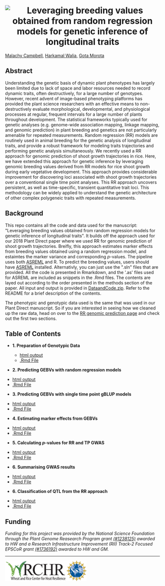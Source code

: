 <h1 align="center">
  <img alt=" Leveraging breeding values obtained from random regression models for genetic inference of longitudinal traits" width = "1711.846" height = "200" src = Title.svg>
</h1>

[Malachy Campbell](https://malachycampbell.github.io/), [Harkamal Walia](http://cropstressgenomics.org/), [Gota Morota](http://morotalab.org/)

## Abstract
Understanding the genetic basis of dynamic plant phenotypes has largely been limited due to lack of space and labor resources needed to record dynamic traits, often destructively, for a large number of genotypes. However, recent advent of image-based phenotyping platforms has provided the plant science researchers with an effective means to non-destructively evaluate morphological, developmental, and physiological processes at regular, frequent intervals for a large number of plants throughout development. The statistical frameworks typically used for genetic analyses (e.g. genome-wide association mapping, linkage mapping, and genomic prediction) in plant breeding and genetics are not particularly amenable for repeated measurements. Random regression (RR) models are routinely used in animal breeding for the genetic analysis of longitudinal traits, and provide a robust framework for  modeling traits trajectories and performing genetic analysis simultaneously. We recently used a RR approach for genomic prediction of shoot growth trajectories in rice. Here, we have extended this approach for genetic inference by leveraging genomic breeding values derived from RR models for rice shoot growth during early vegetative development. This approach provides considerable improvement for discovering loci associated with shoot growth trajectories over a conventional single time point analyses. This RR approach uncovers persistent, as well as time-specific, transient quantitative trait loci. This methodology can be widely applied to understand the genetic architecture of other complex polygeneic traits with repeated measurements.

## Background
This repo contains all the code and data used for the manuscript: "Leveraging breeding values obtained from random regression models for genetic inference of longitudinal traits". It builds off the approach used for our 2018 Plant Direct paper where we used RR for genomic prediction of shoot growth trajectories. Breifly, this approach estimates marker effects from breeding values obtained using a random regression model, and estaimtes the marker variance and corresponding *p*-values. The pipeline uses both [ASREML](https://www.vsni.co.uk/downloads/asreml/) and R. To predict the breeding values, users should have [ASREML](https://www.vsni.co.uk/downloads/asreml/) installed. Alternativly, you can just use the ".sln" files that are provided. All the code is presented in Rmarkdown, and the '.as' files used for ASREML are included as snippets in the .Rmd files. The contents are layed out according to the order presented in the methods section of the paper. All input and output is provided in [DataandCode.zip](DataandCode.zip). Refer to the README for a brief description of the contents.  

The phenotypic and genotypic data used is the same that was used in our Plant Direct manuscript. So if you are interested in seeing how we cleaned up the raw data, head on over to the [RR genomic prediction page](https://github.com/malachycampbell/Utilizing-random-regression-models-for-genomic-prediction-of-a-longitudinal-trait-derived-from-HTP) and check out the first two sections.

## Table of Contents 
* **1. Preparation of Genotypic Data**
  - [html output](https://rawgit.com/malachycampbell/Leveraging-RR-GEBVs-for-genomic-inference-of-longitudinal-traits/master/HTMLoutput/1.GenotypicData.html)
  - [.Rmd File](https://rawgit.com/malachycampbell/Leveraging-RR-GEBVs-for-genomic-inference-of-longitudinal-traits/master/HTMLoutput/1.GenotypicData.Rmd)
  
 * **2. Predicting GEBVs with random regression models**
  - [html output](https://rawgit.com/malachycampbell/Leveraging-RR-GEBVs-for-genomic-inference-of-longitudinal-traits/master/HTMLoutput/2.GEBVs_RR.html)
  - [.Rmd File](https://rawgit.com/malachycampbell/Leveraging-RR-GEBVs-for-genomic-inference-of-longitudinal-traits/master/HTMLoutput/2.GEBVs_RR.Rmd)
  
  * **3. Predicting GEBVs with single time point gBLUP models**
  - [html output](https://rawgit.com/malachycampbell/Leveraging-RR-GEBVs-for-genomic-inference-of-longitudinal-traits/master/HTMLoutput/3.GEBVs_TP.html)
  - [.Rmd File](https://rawgit.com/malachycampbell/Leveraging-RR-GEBVs-for-genomic-inference-of-longitudinal-traits/master/HTMLoutput/3.GEBVs_TP.Rmd)
  
  * **4. Estimating marker effects from GEBVs**
  - [html output](https://rawgit.com/malachycampbell/Leveraging-RR-GEBVs-for-genomic-inference-of-longitudinal-traits/master/HTMLoutput/4.BetasFromGEBVs.html)
  - [.Rmd File](https://rawgit.com/malachycampbell/Leveraging-RR-GEBVs-for-genomic-inference-of-longitudinal-traits/master/HTMLoutput/4.BetasFromGEBVs.Rmd)
 
   * **5. Calculating *p*-values for RR and TP GWAS**
  - [html output](https://rawgit.com/malachycampbell/Leveraging-RR-GEBVs-for-genomic-inference-of-longitudinal-traits/master/HTMLoutput/5.CalculatingPvaluesForGWAS.html)
  - [.Rmd File](https://rawgit.com/malachycampbell/Leveraging-RR-GEBVs-for-genomic-inference-of-longitudinal-traits/master/HTMLoutput/5.CalculatingPvaluesForGWAS.Rmd)
  
   * **6. Summarising GWAS results**
  - [html output](https://rawgit.com/malachycampbell/Leveraging-RR-GEBVs-for-genomic-inference-of-longitudinal-traits/master/HTMLoutput/6.SummariseGWASResults.html)
  - [.Rmd File](https://rawgit.com/malachycampbell/Leveraging-RR-GEBVs-for-genomic-inference-of-longitudinal-traits/master/HTMLoutput/6.SummariseGWASResults.Rmd)
  
   * **6. Classification of QTL from the RR approach**
  - [html output](https://rawgit.com/malachycampbell/Leveraging-RR-GEBVs-for-genomic-inference-of-longitudinal-traits/master/HTMLoutput/7.ClassificationOfQTL.html)
  - [.Rmd File](https://rawgit.com/malachycampbell/Leveraging-RR-GEBVs-for-genomic-inference-of-longitudinal-traits/master/HTMLoutput/7.ClassificationOfQTL.Rmd)
  
 ## Funding
*Funding for this project was provided by the National Science Foundation through the Plant Genome Reasearch Program grant [(#1238125)](https://www.nsf.gov/awardsearch/showAward?AWD_ID=1238125) awarded to HW and a Research Infrastructure Improvement (RII) Track-2 Focused EPSCoR grant [(#1736192)](https://www.nsf.gov/awardsearch/showAward?AWD_ID=1736192) awarded to HW and GM.*

---

<img align = "left" alt="WRCHR" src = WRCHR.png width = "200" height = "65.43491">
<img align = "left" alt="NSF" src = nsf_logo.png width = "65.43491" height = "65.43491"/>
